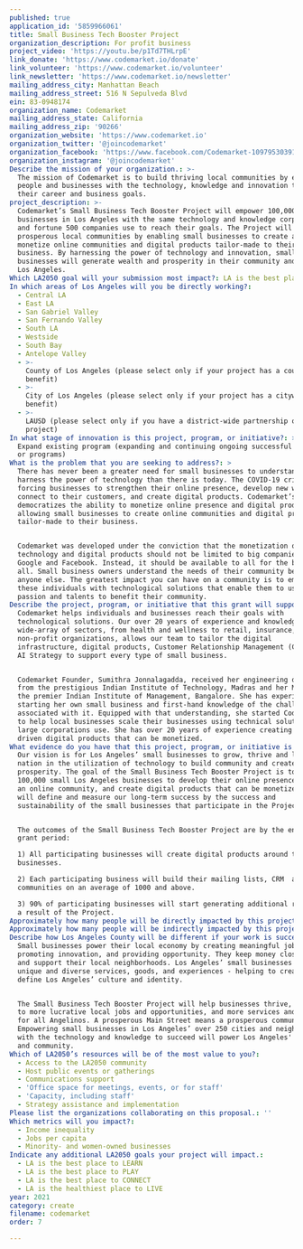 ```yaml
---
published: true
application_id: '5859966061'
title: Small Business Tech Booster Project
organization_description: For profit business
project_video: 'https://youtu.be/p1Td7THLrpE'
link_donate: 'https://www.codemarket.io/donate'
link_volunteer: 'https://www.codemarket.io/volunteer'
link_newsletter: 'https://www.codemarket.io/newsletter'
mailing_address_city: Manhattan Beach
mailing_address_street: 516 N Sepulveda Blvd
ein: 83-0948174
organization_name: Codemarket
mailing_address_state: California
mailing_address_zip: '90266'
organization_website: 'https://www.codemarket.io'
organization_twitter: '@joincodemarket'
organization_facebook: 'https://www.facebook.com/Codemarket-109795303915673'
organization_instagram: '@joincodemarket'
Describe the mission of your organization.: >-
  The mission of Codemarket is to build thriving local communities by empowering
  people and businesses with the technology, knowledge and innovation to reach
  their career and business goals.
project_description: >-
  Codemarket’s Small Business Tech Booster Project will empower 100,000 small
  businesses in Los Angeles with the same technology and knowledge corporations
  and fortune 500 companies use to reach their goals. The Project will build
  prosperous local communities by enabling small businesses to create and
  monetize online communities and digital products tailor-made to their
  business. By harnessing the power of technology and innovation, small
  businesses will generate wealth and prosperity in their community and boost
  Los Angeles.
Which LA2050 goal will your submission most impact?: LA is the best place to CREATE
In which areas of Los Angeles will you be directly working?:
  - Central LA
  - East LA
  - San Gabriel Valley
  - San Fernando Valley
  - South LA
  - Westside
  - South Bay
  - Antelope Valley
  - >-
    County of Los Angeles (please select only if your project has a countywide
    benefit)
  - >-
    City of Los Angeles (please select only if your project has a citywide
    benefit)
  - >-
    LAUSD (please select only if you have a district-wide partnership or
    project)
In what stage of innovation is this project, program, or initiative?: >-
  Expand existing program (expanding and continuing ongoing successful projects
  or programs)
What is the problem that you are seeking to address?: >
  There has never been a greater need for small businesses to understand and
  harness the power of technology than there is today. The COVID-19 crisis is
  forcing businesses to strengthen their online presence, develop new ways to
  connect to their customers, and create digital products. Codemarket’s platform
  democratizes the ability to monetize online presence and digital products by
  allowing small businesses to create online communities and digital products
  tailor-made to their business. 


  Codemarket was developed under the conviction that the monetization of
  technology and digital products should not be limited to big companies like
  Google and Facebook. Instead, it should be available to all for the benefit of
  all. Small business owners understand the needs of their community better than
  anyone else. The greatest impact you can have on a community is to empower
  these individuals with technological solutions that enable them to use their
  passion and talents to benefit their community. 
Describe the project, program, or initiative that this grant will support to address the problem identified.: >-
  Codemarket helps individuals and businesses reach their goals with
  technological solutions. Our over 20 years of experience and knowledge in a
  wide-array of sectors, from health and wellness to retail, insurance, and
  non-profit organizations, allows our team to tailor the digital
  infrastructure, digital products, Customer Relationship Management (CRM), and
  AI Strategy to support every type of small business.


  Codemarket Founder, Sumithra Jonnalagadda, received her engineering degree
  from the prestigious Indian Institute of Technology, Madras and her MBA from
  the premier Indian Institute of Management, Bangalore. She has experience
  starting her own small business and first-hand knowledge of the challenges
  associated with it. Equipped with that understanding, she started Codemarket
  to help local businesses scale their businesses using technical solutions that
  large corporations use. She has over 20 years of experience creating data
  driven digital products that can be monetized. 
What evidence do you have that this project, program, or initiative is or will be successful, and how will you define and measure success?: >
  Our vision is for Los Angeles’ small businesses to grow, thrive and lead the
  nation in the utilization of technology to build community and create
  prosperity. The goal of the Small Business Tech Booster Project is to empower
  100,000 small Los Angeles businesses to develop their online presence, build
  an online community, and create digital products that can be monetized. We
  will define and measure our long-term success by the success and
  sustainability of the small businesses that participate in the Project. 


  The outcomes of the Small Business Tech Booster Project are by the end of the
  grant period:

  1) All participating businesses will create digital products around their
  businesses.

  2) Each participating business will build their mailing lists, CRM  and online
  communities on an average of 1000 and above.

  3) 90% of participating businesses will start generating additional revenue as
  a result of the Project.
Approximately how many people will be directly impacted by this project, program, or initiative?: '2500000'
Approximately how many people will be indirectly impacted by this project, program, or initiative?: '10000000'
Describe how Los Angeles County will be different if your work is successful.: >-
  Small businesses power their local economy by creating meaningful jobs,
  promoting innovation, and providing opportunity. They keep money close to home
  and support their local neighborhoods. Los Angeles’ small businesses offer
  unique and diverse services, goods, and experiences - helping to create and
  define Los Angeles’ culture and identity.


  The Small Business Tech Booster Project will help businesses thrive, leading
  to more lucrative local jobs and opportunities, and more services and products
  for all Angelinos. A prosperous Main Street means a prosperous community.
  Empowering small businesses in Los Angeles’ over 250 cit­ies and neighborhoods
  with the technology and knowledge to succeed will power Los Angeles' economy
  and community.
Which of LA2050’s resources will be of the most value to you?:
  - Access to the LA2050 community
  - Host public events or gatherings
  - Communications support
  - 'Office space for meetings, events, or for staff'
  - 'Capacity, including staff'
  - Strategy assistance and implementation
Please list the organizations collaborating on this proposal.: ''
Which metrics will you impact?:
  - Income inequality
  - Jobs per capita
  - Minority- and women-owned businesses
Indicate any additional LA2050 goals your project will impact.:
  - LA is the best place to LEARN
  - LA is the best place to PLAY
  - LA is the best place to CONNECT
  - LA is the healthiest place to LIVE
year: 2021
category: create
filename: codemarket
order: 7

---
```

